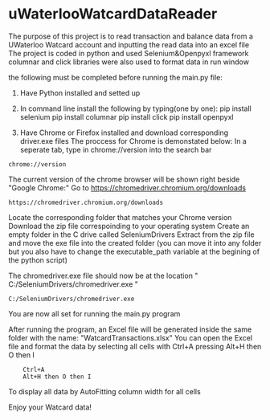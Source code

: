 # uWaterlooWatcardDataReader
The purpose of this project is to read transaction and balance data from a UWaterloo Watcard account and inputting the read data into an excel file
The project is coded in python and used Selenium&Openpyxl framework
columnar and click libraries were also used to format data in run window


the following must be completed before running the main.py file:
  1. Have Python installed and setted up

  2. In command line install the following by typing(one by one):
     pip install selenium
     pip install columnar
     pip install click
     pip install openpyxl
     
  3. Have Chrome or Firefox installed and download corresponding driver.exe files
    The proccess for Chrome is demonstated below:
    In a seperate tab, type in chrome://version into the search bar
    
    chrome://version
    
   The current version of the chrome browser will be shown right beside "Google Chrome:"
   Go to https://chromedriver.chromium.org/downloads
   
    https://chromedriver.chromium.org/downloads
       
   Locate the corresponding folder that matches your Chrome version
       Download the zip file correspoinding to your operating system
       Create an empty folder in the C drive called SeleniumDrivers
       Extract from the zip file and move the exe file into the created folder (you can move it into any folder but you also have to change the executable_path variable at           the begining of the python script)
      
   The chromedriver.exe file should now be at the location " C:/SeleniumDrivers/chromedriver.exe "
   
    C:/SeleniumDrivers/chromedriver.exe
       
   You are now all set for running the main.py program
   
After running the program, an Excel file will be generated inside the same folder with the name: "WatcardTransactions.xlsx"
   You can open the Excel file and format the data by 
      selecting all cells with Ctrl+A
      pressing Alt+H then O then I
       
        Ctrl+A
        Alt+H then O then I
      
   To display all data by AutoFitting column width for all cells
   
   Enjoy your Watcard data!
       
       
       
       
       
       
       
       
       
      
     
     
     
 
    

